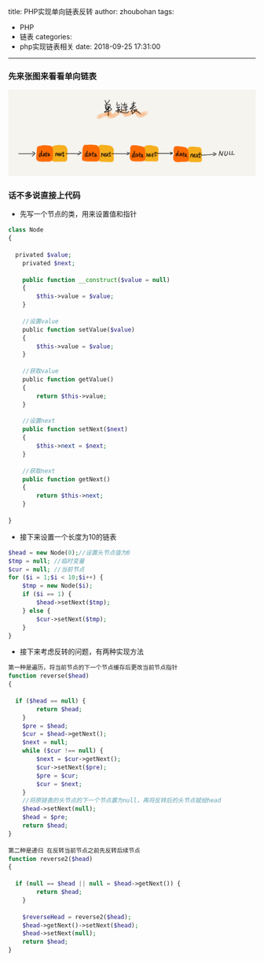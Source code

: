 title: PHP实现单向链表反转
author: zhoubohan
tags:
  - PHP
  - 链表
categories:
  - php实现链表相关
date: 2018-09-25 17:31:00
---
### 先来张图来看看单向链表


![upload successful](/images/pasted-1.png)

### 话不多说直接上代码
* 先写一个节点的类，用来设置值和指针

```php
class Node
{
	
  privated $value;
    privated $next;
    
    public function __construct($value = null)
    {
    	$this->value = $value;
    }
    
    //设置value
    public function setValue($value)
    {
    	$this->value = $value;
    }
    
    //获取value
    public function getValue()
    {
    	return $this->value;
    }
    
    //设置next
    public function setNext($next)
    {
    	$this->next = $next;
    }
    
    //获取next
    public function getNext()
    {
    	return $this->next;
    }
    
}
```

* 接下来设置一个长度为10的链表

```php
$head = new Node(0);//设置头节点值为0
$tmp = null; //临时变量
$cur = null; //当前节点
for ($i = 1;$i < 10;$i++) {
	$tmp = new Node($i);
	if ($i == 1) {
    	$head->setNext($tmp);
    } else {
    	$cur->setNext($tmp);
    }
}
```

* 接下来考虑反转的问题，有两种实现方法

```php
第一种是遍历，将当前节点的下一个节点缓存后更改当前节点指针
function reverse($head)
{
	
  if ($head == null) {
    	return $head;
    }
    $pre = $head;
    $cur = $head->getNext();
    $next = null;
    while ($cur !== null) {
    	$next = $cur->getNext();
        $cur->setNext($pre);
        $pre = $cur;
        $cur = $next;
    }
    //将原链表的头节点的下一个节点置为null，再将反转后的头节点赋给head  
    $head->setNext(null);
    $head = $pre;
    return $head;
}

第二种是递归 在反转当前节点之前先反转后续节点
function reverse2($head)
{
	
  if (null == $head || null = $head->getNext()) {
    	return $head;
    }
    
    $reverseHead = reverse2($head);
    $head->getNext()->setNext($head);
    $head->setNext(null);
    return $head;
}
```
